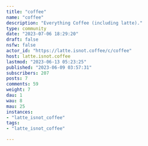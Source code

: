 ```yaml
---
title: "coffee" 
name: "coffee"
description: "Everything Coffee (including latte)."
type: community
date: "2023-07-06 18:29:20"
draft: false
nsfw: false
actor_id: "https://latte.isnot.coffee/c/coffee"
host: latte.isnot.coffee
lastmod: "2023-06-13 05:23:25"
published: "2023-06-09 03:57:31"
subscribers: 207
posts: 7
comments: 59
weight: 7
dau: 1
wau: 8
mau: 25
instances:
- "latte_isnot_coffee"
tags: 
- "latte_isnot_coffee"

---
```

